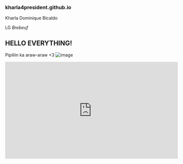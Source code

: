 ### **kharla4president.github.io**
Kharla Dominique Bicaldo

LG *Brebeuf*
## HELLO EVERYTHING!
Pipiliin ka araw-araw <3
![image](https://user-images.githubusercontent.com/122419078/212212075-424a5321-8291-4e39-a8a4-8d8596bdbb8c.png)

<iframe width="560" height="315" src="https://www.youtube.com/embed/XVhEm62Uqog" title="YouTube video player" frameborder="0" allow="accelerometer; autoplay; clipboard-write; encrypted-media; gyroscope; picture-in-picture; web-share" allowfullscreen></iframe>
